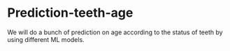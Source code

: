 # Prediction-teeth-age
We will do a bunch of prediction on age according to the status of teeth by using different ML models.
